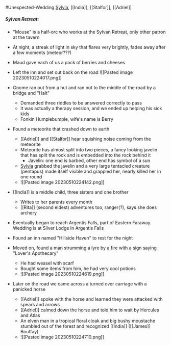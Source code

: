 #Unexpected-Wedding 
[Sylvia](Sylvia.md), [[India]], [[Stalfor]], [[Adriel]]
##### Sylvan Retreat:
- "Mouse" is a half-orc who works at the Sylvan Retreat, only other patron at the tavern
- At night, a streak of light in sky that flares very brightly, fades away after a few moments (meteor???)
- Maud gave each of us a pack of berries and cheeses

- Left the inn and set out back on the road
![[Pasted image 20230510224017.png]]

- Gnome ran out from a hut and ran out to the middle of the road by a bridge and "Halt"
	- Demanded three riddles to be answered correctly to pass
	- It was actually a therapy session, and we ended up helping his sick kids
	- Fonkin Humplebumple, wife's name is Berry
- Found a meteorite that crashed down to earth
	- [[Adriel]] and [[Stalfor]] hear squishing noise coming from the meteorite
	- Meteorite has almost split into two pieces, a fancy looking javelin that has split the rock and is embedded into the rock behind it
		- Javelin: one end is barbed, other end has symbol of a sun
	- [Sylvia](Sylvia.md) grabbed the javelin and a very large tentacled creature (pentapus) made itself visible and grappled her, nearly killed her in one round
	- ![[Pasted image 20230510224142.png]]

- [[India]] is a middle child, three sisters and one brother
	- Writes to her parents every month
	- [[Rita]] (second eldest) adventures too, ranger(?), says she does archery
- Eventually began to reach Argentis Falls, part of Eastern Faraway. Wedding is at Silver Lodge in Argentis Falls
- Found an inn named "Hillside Haven" to rest for the night
- Moved on, found a man strumming a lyre by a fire with a sign saying "Lover's Apothecary"
	- He had weasel with scarf
	- Bought some items from him, he had very cool potions
	- ![[Pasted image 20230510224619.png]]

- Later on the road we came across a turned over carriage with a panicked horse
	- [[Adriel]] spoke with the horse and learned they were attacked with spears and arrows
	- [[Adriel]] calmed down the horse and told him to wait by Hercules and Atlas
	- An elven man in a tropical floral cloak and big bushy moustache stumbled out of the forest and recognized [[India]] ([[James]] Bouffay)
	- ![[Pasted image 20230510224710.png]]